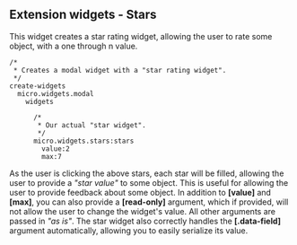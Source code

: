 ## Extension widgets - Stars

This widget creates a star rating widget, allowing the user to rate some object, with a one through n value.

```hyperlambda-snippet
/*
 * Creates a modal widget with a "star rating widget".
 */
create-widgets
  micro.widgets.modal
    widgets

      /*
       * Our actual "star widget".
       */
      micro.widgets.stars:stars
        value:2
        max:7
```

As the user is clicking the above stars, each star will be filled, allowing the user to provide a
_"star value"_ to some object. This is useful for allowing the user to provide feedback about some object.
In addition to **[value]** and **[max]**, you can also provide a **[read-only]** argument, which if
provided, will not allow the user to change the widget's value. All other arguments are passed in _"as is"_.
The star widget also correctly handles the **[.data-field]** argument automatically, allowing you to
easily serialize its value.
